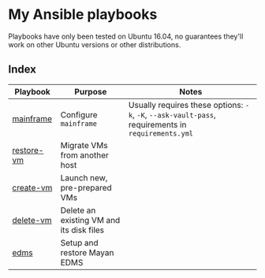# My Ansible playbooks

Playbooks have only been tested on Ubuntu 16.04, no guarantees they'll work on
other Ubuntu versions or other distributions.

## Index

Playbook | Purpose | Notes
--- | --- | --
[mainframe](mainframe/) | Configure `mainframe` | Usually requires these options: `-k`, `-K`, `--ask-vault-pass`, requirements in `requirements.yml`
[restore-vm](restore-vm/) | Migrate VMs from another host | 
[create-vm](create-vm/) | Launch new, pre-prepared VMs | 
[delete-vm](delete-vm/) | Delete an existing VM and its disk files | 
[edms](edms/) | Setup and restore Mayan EDMS |
